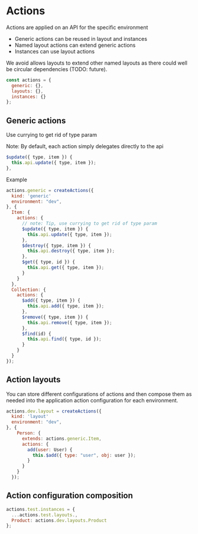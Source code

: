 # Actions

Actions are applied on an API for the specific environment

- Generic actions can be reused in layout and instances
- Named layout actions can extend generic actions
- Instances can use layout actions

We avoid allows layouts to extend other named layouts as there could well be circular dependencies (TODO: future).

```js
const actions = {
  generic: {},
  layouts: {},
  instances: {}
};
```

## Generic actions

Use currying to get rid of type param

Note: By default, each action simply delegates directly to the api

```js
$update({ type, item }) {
  this.api.update({ type, item });
},
```

Example

```js
actions.generic = createActions({
  kind: 'generic'
  environment: "dev",
}, {
  Item: {
    actions: {
      // note: Tip, use currying to get rid of type param
      $update({ type, item }) {
        this.api.update({ type, item });
      },
      $destroy({ type, item }) {
        this.api.destroy({ type, item });
      },
      $get({ type, id }) {
        this.api.get({ type, item });
      }
    }
  },
  Collection: {
    actions: {
      $add({ type, item }) {
        this.api.add({ type, item });
      },
      $remove({ type, item }) {
        this.api.remove({ type, item });
      },
      $find(id) {
        this.api.find({ type, id });
      }
    }
  }
});
```

## Action layouts

You can store different configurations of actions and then compose them as needed into
the application action configuration for each environment.

```js
actions.dev.layout = createActions({
  kind: 'layout'
  environment: "dev",
}, {
    Person: {
      extends: actions.generic.Item,
      actions: {
        add(user: User) {
          this.$add({ type: "user", obj: user });
        }
      }
    }
  });
```

## Action configuration composition

```js
actions.test.instances = {
  ...actions.test.layouts.,
  Product: actions.dev.layouts.Product
};
```
